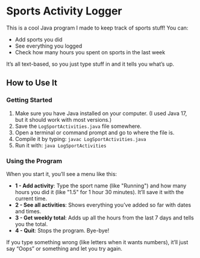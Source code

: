 # Sports Activity Logger

This is a cool Java program I made to keep track of sports stuff! You can:
- Add sports you did
- See everything you logged
- Check how many hours you spent on sports in the last week

It’s all text-based, so you just type stuff in and it tells you what’s up.

## How to Use It

### Getting Started
1. Make sure you have Java installed on your computer. (I used Java 17, but it should work with most versions.)
2. Save the `LogSportActivities.java` file somewhere.
3. Open a terminal or command prompt and go to where the file is.
4. Compile it by typing: `javac LogSportActivities.java`
5. Run it with: `java LogSportActivities`

### Using the Program
When you start it, you’ll see a menu like this:

- **1 - Add activity**: Type the sport name (like "Running") and how many hours you did it (like "1.5" for 1 hour 30 minutes). It’ll save it with the current time.
- **2 - See all activities**: Shows everything you’ve added so far with dates and times.
- **3 - Get weekly total**: Adds up all the hours from the last 7 days and tells you the total.
- **4 - Quit**: Stops the program. Bye-bye!

If you type something wrong (like letters when it wants numbers), it’ll just say “Oops” or something and let you try again.
